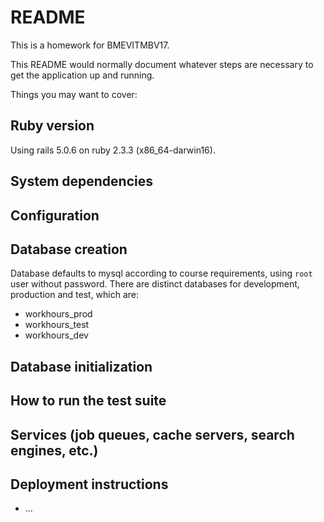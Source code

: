 # README

This is a homework for BMEVITMBV17.

This README would normally document whatever steps are necessary to get the
application up and running.

Things you may want to cover:

## Ruby version
Using rails 5.0.6 on ruby 2.3.3 (x86_64-darwin16).

## System dependencies

## Configuration

## Database creation
Database defaults to mysql according to course requirements, using `root` user without password. There are distinct databases for development, production and test, which are:
  - workhours_prod
  - workhours_test
  - workhours_dev

## Database initialization

## How to run the test suite

## Services (job queues, cache servers, search engines, etc.)

## Deployment instructions

* ...
